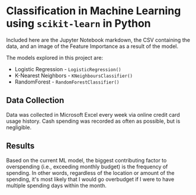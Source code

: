# Classification in Machine Learning using `scikit-learn` in Python

Included here are the Jupyter Notebook markdown, the CSV containing the data, and an image of the Feature Importance as a result of the model.

The models explored in this project are:
* Logistic Regression - `LogisticRegression()`
* K-Nearest Neighbors - `KNeighboursClassifier()`
* RandomForest - `RandomForestClassifier()`

## Data Collection

Data was collected in Microsoft Excel every week via online credit card usage history. Cash spending was recorded as often as possible, but is negligible. 

## Results

Based on the current ML model, the biggest contributing factor to overspending (i.e., exceeding monthly budget) is the frequency of spending. In other words, regardless of the location or amount of the spending, it's most likely that I would go overbudget if I were to have multiple spending days within the month. 
